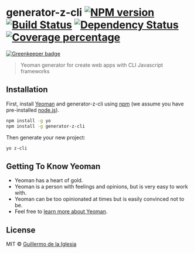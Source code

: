 # generator-z-cli [![NPM version][npm-image]][npm-url] [![Build Status][travis-image]][travis-url] [![Dependency Status][daviddm-image]][daviddm-url] [![Coverage percentage][coveralls-image]][coveralls-url]

[![Greenkeeper badge](https://badges.greenkeeper.io/zguillez/generator-z-cli.svg)](https://greenkeeper.io/)
> Yeoman generator for create web apps with CLI Javascript frameworks

## Installation

First, install [Yeoman](http://yeoman.io) and generator-z-cli using [npm](https://www.npmjs.com/) (we assume you have pre-installed [node.js](https://nodejs.org/)).

```bash
npm install -g yo
npm install -g generator-z-cli
```

Then generate your new project:

```bash
yo z-cli
```

## Getting To Know Yeoman

 * Yeoman has a heart of gold.
 * Yeoman is a person with feelings and opinions, but is very easy to work with.
 * Yeoman can be too opinionated at times but is easily convinced not to be.
 * Feel free to [learn more about Yeoman](http://yeoman.io/).

## License

MIT © [Guillermo de la Iglesia](https://zguillez.io)


[npm-image]: https://badge.fury.io/js/generator-z-cli.svg
[npm-url]: https://npmjs.org/package/generator-z-cli
[travis-image]: https://travis-ci.org/zguillez/generator-z-cli.svg?branch=master
[travis-url]: https://travis-ci.org/zguillez/generator-z-cli
[daviddm-image]: https://david-dm.org/zguillez/generator-z-cli.svg?theme=shields.io
[daviddm-url]: https://david-dm.org/zguillez/generator-z-cli
[coveralls-image]: https://coveralls.io/repos/zguillez/generator-z-cli/badge.svg
[coveralls-url]: https://coveralls.io/r/zguillez/generator-z-cli
